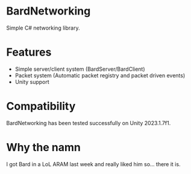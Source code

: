 # BardNetworking
Simple C# networking library. 

# Features
- Simple server/client system (BardServer/BardClient)
- Packet system (Automatic packet registry and packet driven events)
- Unity support

# Compatibility
BardNetworking has been tested successfully on Unity 2023.1.7f1. 
 
# Why the namn
I got Bard in a LoL ARAM last week and really liked him so... there it is.